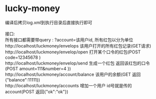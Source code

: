# lucky-money

编译后拷贝log.xml到执行目录后直接执行即可<br><br>
接口:<br>
所有接口都需要带query : ?account=该用户id, 所有红包以分为单位<br>
http://localhost/luckmoney/envelops 该用户打开的所有红包记录(GET请求)<br>
http://localhost/luckmoney/envelop/open 打开某个口令的红包(POST code=12345678 )<br>
http://localhost/luckmoney/envelop/send 生成一个红包 返回该红包的口令(POST amount=111&number=4 })<br>
http://localhost/luckmoney/account/balance 该用户的余额(GET 返回{"balance":11111})<br>
http://localhost/luckmoney/accounts 增加一个用户 id号就是传的account(POST 返回{"ok":"ok"})<br>
